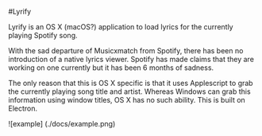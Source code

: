 #Lyrify

Lyrify is an OS X (macOS?) application to load lyrics for the currently playing Spotify song.

With the sad departure of Musicxmatch from Spotify, there has been no introduction of a native lyrics viewer. Spotify has made claims that they are working on one currently but it has been 6 months of sadness.

The only reason that this is OS X specific is that it uses Applescript to grab the currently playing song title and artist. Whereas Windows can grab this information using window titles, OS X has no such ability.
This is built on Electron.

![example]
(./docs/example.png)

